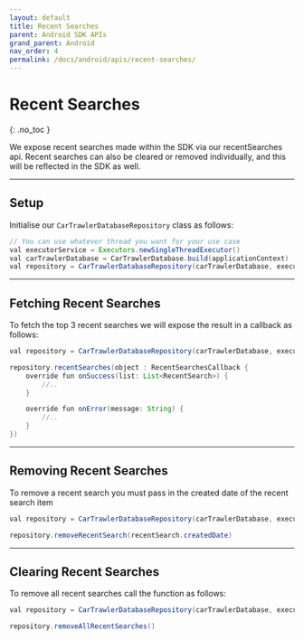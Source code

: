 ```yaml
---
layout: default
title: Recent Searches
parent: Android SDK APIs
grand_parent: Android
nav_order: 4
permalink: /docs/android/apis/recent-searches/
---
```


# Recent Searches

{: .no_toc }

We expose recent searches made within the SDK via our recentSearches api. Recent searches can also be cleared or removed individually, and this will be reflected in the SDK as well.

---

## Setup

Initialise our ``CarTrawlerDatabaseRepository`` class as follows:

```java
// You can use whatever thread you want for your use case
val executorService = Executors.newSingleThreadExecutor() 
val carTrawlerDatabase = CarTrawlerDatabase.build(applicationContext)
val repository = CarTrawlerDatabaseRepository(carTrawlerDatabase, executorService)
````
---
## Fetching Recent Searches 
To fetch the top 3 recent searches we will expose the result in a callback as follows:

```java
val repository = CarTrawlerDatabaseRepository(carTrawlerDatabase, executorService)

repository.recentSearches(object : RecentSearchesCallback {
    override fun onSuccess(list: List<RecentSearch>) {
        //..
    }

    override fun onError(message: String) {
        //..
    }
})
````
---

## Removing Recent Searches

To remove a recent search you must pass in the created date of the recent search item

```java
val repository = CarTrawlerDatabaseRepository(carTrawlerDatabase, executorService)

repository.removeRecentSearch(recentSearch.createdDate)
````

---

## Clearing Recent Searches

To remove all recent searches call the function as follows:

```java
val repository = CarTrawlerDatabaseRepository(carTrawlerDatabase, executorService)

repository.removeAllRecentSearches()
````
